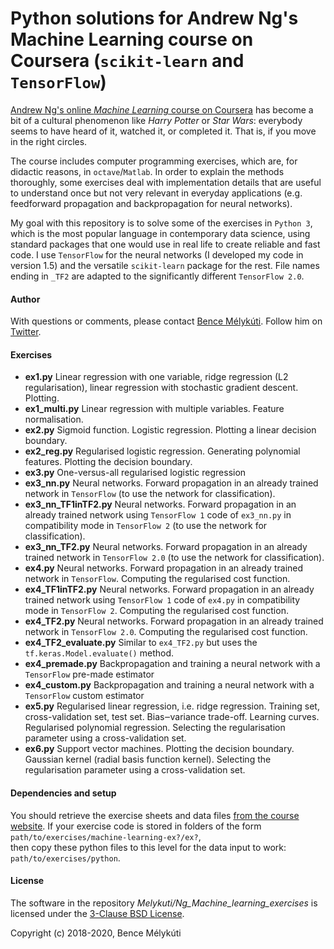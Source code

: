 # Python solutions for Andrew Ng's Machine Learning course on Coursera (`scikit-learn` and `TensorFlow`)


[Andrew Ng's online _Machine Learning_ course on Coursera](https://www.coursera.org/learn/machine-learning) has become a bit of a cultural phenomenon like _Harry Potter_ or _Star Wars_: everybody seems to have heard of it, watched it, or completed it. That is, if you move in the right circles.

The course includes computer programming exercises, which are, for didactic reasons, in `octave`/`Matlab`. In order to explain the methods thoroughly, some exercises deal with implementation details that are useful to understand once but not very relevant in everyday applications (e.g. feedforward propagation and backpropagation for neural networks).

My goal with this repository is to solve some of the exercises in `Python 3`, which is the most popular language in contemporary data science, using standard packages that one would use in real life to create reliable and fast code. I use `TensorFlow` for the neural networks (I developed my code in version 1.5) and the versatile `scikit-learn` package for the rest. File names ending in `_TF2` are adapted to the significantly different `TensorFlow 2.0`.


#### Author

With questions or comments, please contact [Bence Mélykúti](https://github.com/Melykuti). Follow him on [Twitter](https://twitter.com/BMelykuti).


#### Exercises

* **ex1.py** Linear regression with one variable, ridge regression (L2 regularisation), linear regression with stochastic gradient descent. Plotting.
* **ex1\_multi.py** Linear regression with multiple variables. Feature normalisation.
* **ex2.py** Sigmoid function. Logistic regression. Plotting a linear decision boundary.
* **ex2\_reg.py** Regularised logistic regression. Generating polynomial features. Plotting the decision boundary.
* **ex3.py** One-versus-all regularised logistic regression
* **ex3_nn.py** Neural networks. Forward propagation in an already trained network in `TensorFlow` (to use the network for classification).
* **ex3_nn_TF1inTF2.py** Neural networks. Forward propagation in an already trained network using `TensorFlow 1` code of `ex3_nn.py` in compatibility mode in `TensorFlow 2` (to use the network for classification).
* **ex3_nn_TF2.py** Neural networks. Forward propagation in an already trained network in `TensorFlow 2.0` (to use the network for classification).
* **ex4.py** Neural networks. Forward propagation in an already trained network in `TensorFlow`. Computing the regularised cost function.
* **ex4_TF1inTF2.py** Neural networks. Forward propagation in an already trained network using `TensorFlow 1` code of `ex4.py` in compatibility mode in `TensorFlow 2`. Computing the regularised cost function.
* **ex4_TF2.py** Neural networks. Forward propagation in an already trained network in `TensorFlow 2.0`. Computing the regularised cost function.
* **ex4_TF2_evaluate.py** Similar to `ex4_TF2.py` but uses the `tf.keras.Model.evaluate()` method.
* **ex4\_premade.py** Backpropagation and training a neural network with a `TensorFlow` pre-made estimator
* **ex4\_custom.py** Backpropagation and training a neural network with a `TensorFlow` custom estimator
* **ex5.py** Regularised linear regression, i.e. ridge regression. Training set, cross-validation set, test set. Bias‒variance trade-off. Learning curves. Regularised polynomial regression. Selecting the regularisation parameter using a cross-validation set.
* **ex6.py** Support vector machines. Plotting the decision boundary. Gaussian kernel (radial basis function kernel). Selecting the regularisation parameter using a cross-validation set.

#### Dependencies and setup

You should retrieve the exercise sheets and data files [from the course website](https://www.coursera.org/learn/machine-learning). If your exercise code is stored in folders of the form  
`path/to/exercises/machine-learning-ex?/ex?`,  
then copy these python files to this level for the data input to work:  
`path/to/exercises/python`.

#### License

The software in the repository _Melykuti/Ng\_Machine\_learning\_exercises_ is licensed under the [3-Clause BSD License](https://opensource.org/licenses/BSD-3-Clause).

Copyright (c) 2018-2020, Bence Mélykúti
